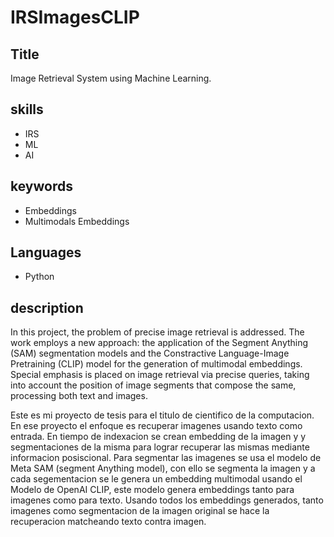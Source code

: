 # IRSImagesCLIP
## Title 
Image Retrieval System using Machine Learning.

## skills 
- IRS
- ML
- AI

## keywords
- Embeddings
- Multimodals Embeddings
 
## Languages
- Python

## description
In this project, the problem of precise image retrieval is addressed. The work employs a new approach: the application of the Segment Anything (SAM) segmentation models and the Constractive Language-Image Pretraining (CLIP) model for the generation of multimodal embeddings. Special emphasis is placed on image retrieval via precise queries, taking into account the position of image 
segments that compose the same, processing both text and images.

Este es mi proyecto de tesis para el titulo de cientifico de la computacion. En ese proyecto el enfoque es recuperar imagenes usando texto como entrada. En tiempo de indexacion se crean embedding de la imagen y y segmentaciones de la misma para lograr recuperar las mismas mediante informacion posiscional. Para segmentar las imagenes se usa el modelo de Meta SAM (segment Anything model), con ello se segmenta la imagen y a cada segementacion se le genera un embedding multimodal usando el Modelo de OpenAI CLIP, este modelo genera embeddings tanto para imagenes como para texto. Usando todos los embeddings generados, tanto imagenes como segmentacion de la imagen original se hace la recuperacion matcheando texto contra imagen.

